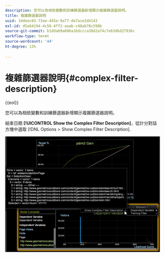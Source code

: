 ```yaml
---
description: 您可以為相依變數和訓練篩選器新增顯示複雜篩選器說明。
title: 複雜篩選器說明
uuid: 34deec03-73ae-445e-9a77-de7ace2d4143
exl-id: d5a64194-4c56-4ff2-aaab-c48ab78c598b
source-git-commit: b1dda69a606a16dccca30d2a74c7e63dbd27936c
workflow-type: tm+mt
source-wordcount: '44'
ht-degree: 13%

---
```


# 複雜篩選器說明{#complex-filter-description}

{{eol}}

您可以為相依變數和訓練篩選器新增顯示複雜篩選器說明。

結束日期 **[!UICONTROL Show the Complex Filter Description]**，從計分對話方塊中選取 [!DNL Options > Show Complex Filter Description].

![](assets/propensity_Show_complex.png)
